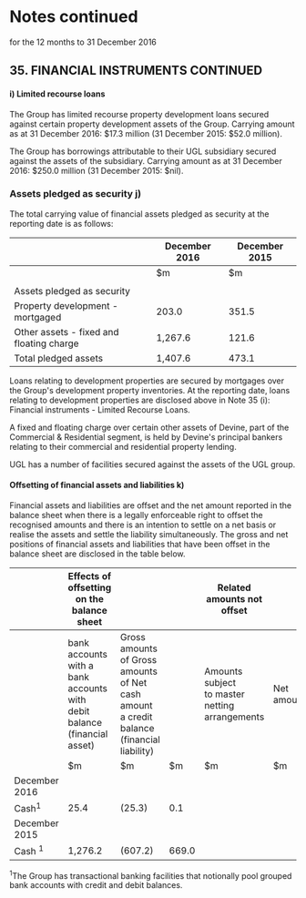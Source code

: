# Notes continued

for the 12 months to 31 December 2016

## 35. FINANCIAL INSTRUMENTS CONTINUED

#### i) **Limited recourse loans**

The Group has limited recourse property development loans secured against certain property development assets of the Group. Carrying amount as at 31 December 2016: \$17.3 million (31 December 2015: \$52.0 million).

The Group has borrowings attributable to their UGL subsidiary secured against the assets of the subsidiary. Carrying amount as at 31 December 2016: \$250.0 million (31 December 2015: \$nil).

### Assets pledged as security j)

The total carrying value of financial assets pledged as security at the reporting date is as follows:

|                                          | December 2016 | December 2015 |
|------------------------------------------|---------------|---------------|
|                                          | \$m           | \$m           |
|                                          |               |               |
| Assets pledged as security               |               |               |
| Property development - mortgaged         | 203.0         | 351.5         |
| Other assets - fixed and floating charge | 1,267.6       | 121.6         |
| Total pledged assets                     | 1,407.6       | 473.1         |

Loans relating to development properties are secured by mortgages over the Group's development property inventories. At the reporting date, loans relating to development properties are disclosed above in Note 35 (i): Financial instruments - Limited Recourse Loans.

A fixed and floating charge over certain other assets of Devine, part of the Commercial & Residential segment, is held by Devine's principal bankers relating to their commercial and residential property lending.

UGL has a number of facilities secured against the assets of the UGL group.

#### Offsetting of financial assets and liabilities k)

Financial assets and liabilities are offset and the net amount reported in the balance sheet when there is a legally enforceable right to offset the recognised amounts and there is an intention to settle on a net basis or realise the assets and settle the liability simultaneously. The gross and net positions of financial assets and liabilities that have been offset in the balance sheet are disclosed in the table below.

|                   | Effects of offsetting on the balance sheet                                    |                                                                                                |       | Related amounts not offset                           |            |
|-------------------|-------------------------------------------------------------------------------|------------------------------------------------------------------------------------------------|-------|------------------------------------------------------|------------|
|                   | bank accounts with a bank accounts with<br>debit balance<br>(financial asset) | Gross amounts of Gross amounts of Net cash amount<br>a credit balance<br>(financial liability) |       | Amounts subject<br>to master netting<br>arrangements | Net amount |
|                   | \$m                                                                           | \$m                                                                                            | \$m   | \$m                                                  | \$m        |
| December 2016     |                                                                               |                                                                                                |       |                                                      |            |
| $\mathsf{Cash}^1$ | 25.4                                                                          | (25.3)                                                                                         | 0.1   |                                                      |            |
| December 2015     |                                                                               |                                                                                                |       |                                                      |            |
| Cash <sup>1</sup> | 1,276.2                                                                       | (607.2)                                                                                        | 669.0 |                                                      |            |

<sup>1</sup>The Group has transactional banking facilities that notionally pool grouped bank accounts with credit and debit balances.